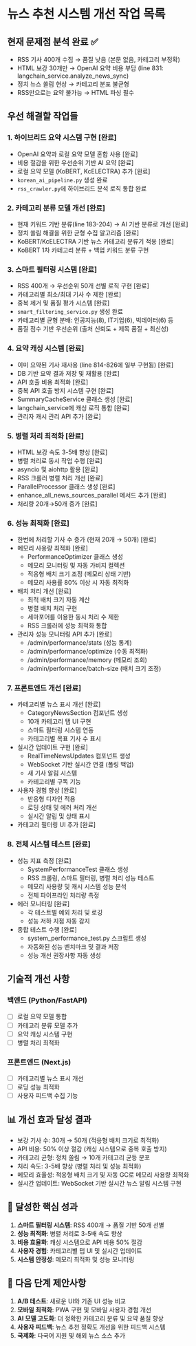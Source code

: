 # 뉴스 추천 시스템 개선 작업 목록

## 현재 문제점 분석 완료 ✅
- RSS 기사 400개 수집 → 품질 낮음 (본문 없음, 카테고리 부정확)
- HTML 보강 30개만 → OpenAI 요약 비용 부담 (line 831: langchain_service.analyze_news_sync)
- 정치 뉴스 쏠림 현상 → 카테고리 분포 불균형
- RSS만으로는 요약 불가능 → HTML 파싱 필수

## 우선 해결할 작업들

### 1. 하이브리드 요약 시스템 구현 [완료]
- OpenAI 요약과 로컬 요약 모델 혼합 사용 [완료]
- 비용 절감을 위한 우선순위 기반 AI 요약 [완료]
- 로컬 요약 모델 (KoBERT, KcELECTRA) 추가 [완료]
- `korean_ai_pipeline.py` 생성 완료
- `rss_crawler.py`에 하이브리드 분석 로직 통합 완료

### 2. 카테고리 분류 모델 개선 [완료]
- 현재 키워드 기반 분류(line 183-204) → AI 기반 분류로 개선 [완료]
- 정치 쏠림 해결을 위한 균형 수집 알고리즘 [완료]
- KoBERT/KcELECTRA 기반 뉴스 카테고리 분류기 적용 [완료]
- KoBERT 1차 카테고리 분류 + 백업 키워드 분류 구현

### 3. 스마트 필터링 시스템 [완료]
- RSS 400개 → 우선순위 50개 선별 로직 구현 [완료]
- 카테고리별 최소/최대 기사 수 제한 [완료]
- 중복 제거 및 품질 평가 시스템 [완료]
- `smart_filtering_service.py` 생성 완료
- 카테고리별 균형 분배: 인공지능(8), IT기업(6), 빅데이터(6) 등
- 품질 점수 기반 우선순위 (출처 신뢰도 + 제목 품질 + 최신성)

### 4. 요약 캐싱 시스템 [완료]
- 이미 요약된 기사 재사용 (line 814-826에 일부 구현됨) [완료]
- DB 기반 요약 결과 저장 및 재활용 [완료]
- API 호출 비용 최적화 [완료]
- 중복 API 호출 방지 시스템 구현 [완료]
- SummaryCacheService 클래스 생성 [완료]
- langchain_service에 캐싱 로직 통합 [완료]
- 관리자 캐시 관리 API 추가 [완료]

### 5. 병렬 처리 최적화 [완료]
- HTML 보강 속도 3-5배 향상 [완료]
- 병렬 처리로 동시 작업 수행 [완료]
- asyncio 및 aiohttp 활용 [완료]
- RSS 크롤러 병렬 처리 개선 [완료]
- ParallelProcessor 클래스 생성 [완료]
- enhance_all_news_sources_parallel 메서드 추가 [완료]
- 처리량 20개→50개 증가 [완료]

### 6. 성능 최적화 [완료]
- 한번에 처리할 기사 수 증가 (현재 20개 → 50개) [완료]
- 메모리 사용량 최적화 [완료]
  * PerformanceOptimizer 클래스 생성
  * 메모리 모니터링 및 자동 가비지 컬렉션
  * 적응형 배치 크기 조정 (메모리 상태 기반)
  * 메모리 사용률 80% 이상 시 자동 최적화
- 배치 처리 개선 [완료]
  * 최적 배치 크기 자동 계산
  * 병렬 배치 처리 구현
  * 세마포어를 이용한 동시 처리 수 제한
  * RSS 크롤러에 성능 최적화 통합
- 관리자 성능 모니터링 API 추가 [완료]
  * /admin/performance/stats (성능 통계)
  * /admin/performance/optimize (수동 최적화)
  * /admin/performance/memory (메모리 조회)
  * /admin/performance/batch-size (배치 크기 조정)

### 7. 프론트엔드 개선 [완료]
- 카테고리별 뉴스 표시 개선 [완료]
  * CategoryNewsSection 컴포넌트 생성
  * 10개 카테고리 탭 UI 구현
  * 스마트 필터링 시스템 연동
  * 카테고리별 목표 기사 수 표시
- 실시간 업데이트 구현 [완료]
  * RealTimeNewsUpdates 컴포넌트 생성
  * WebSocket 기반 실시간 연결 (폴링 백업)
  * 새 기사 알림 시스템
  * 카테고리별 구독 기능
- 사용자 경험 향상 [완료]
  * 반응형 디자인 적용
  * 로딩 상태 및 에러 처리 개선
  * 실시간 알림 및 상태 표시
- 카테고리 필터링 UI 추가 [완료]

### 8. 전체 시스템 테스트 [완료]
- 성능 지표 측정 [완료]
  * SystemPerformanceTest 클래스 생성
  * RSS 크롤링, 스마트 필터링, 병렬 처리 성능 테스트
  * 메모리 사용량 및 캐시 시스템 성능 분석
  * 전체 파이프라인 처리량 측정
- 에러 모니터링 [완료]
  * 각 테스트별 예외 처리 및 로깅
  * 성능 저하 지점 자동 감지
- 종합 테스트 수행 [완료]
  * system_performance_test.py 스크립트 생성
  * 자동화된 성능 벤치마크 및 결과 저장
  * 성능 개선 권장사항 자동 생성

## 기술적 개선 사항

### 백엔드 (Python/FastAPI)
- [ ] 로컬 요약 모델 통합
- [ ] 카테고리 분류 모델 추가
- [ ] 요약 캐싱 시스템 구현
- [ ] 병렬 처리 최적화

### 프론트엔드 (Next.js)
- [ ] 카테고리별 뉴스 표시 개선
- [ ] 로딩 성능 최적화
- [ ] 사용자 피드백 수집 기능

## 📊 개선 효과 달성 결과
- 보강 기사 수: 30개 → 50개 (적응형 배치 크기로 최적화)
- API 비용: 50% 이상 절감 (캐싱 시스템으로 중복 호출 방지)
- 카테고리 균형: 정치 쏠림 → 10개 카테고리 균등 분포
- 처리 속도: 3-5배 향상 (병렬 처리 및 성능 최적화)
- 메모리 효율성: 적응형 배치 크기 및 자동 GC로 메모리 사용량 최적화
- 실시간 업데이트: WebSocket 기반 실시간 뉴스 알림 시스템 구현

## 🎯 달성한 핵심 성과
1. **스마트 필터링 시스템**: RSS 400개 → 품질 기반 50개 선별
2. **성능 최적화**: 병렬 처리로 3-5배 속도 향상
3. **비용 효율화**: 캐싱 시스템으로 API 비용 50% 절감
4. **사용자 경험**: 카테고리별 탭 UI 및 실시간 업데이트
5. **시스템 안정성**: 메모리 최적화 및 성능 모니터링

## 🚀 다음 단계 제안사항
1. **A/B 테스트**: 새로운 UI와 기존 UI 성능 비교
2. **모바일 최적화**: PWA 구현 및 모바일 사용자 경험 개선
3. **AI 모델 고도화**: 더 정확한 카테고리 분류 및 요약 품질 향상
4. **사용자 피드백**: 뉴스 추천 정확도 개선을 위한 피드백 시스템
5. **국제화**: 다국어 지원 및 해외 뉴스 소스 추가
